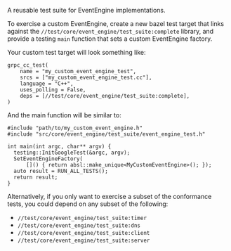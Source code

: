 A reusable test suite for EventEngine implementations.

To exercise a custom EventEngine, create a new bazel test target that links
against the `//test/core/event_engine/test_suite:complete` library, and provide
a testing `main` function that sets a custom EventEngine factory.

Your custom test target will look something like:

```
grpc_cc_test(
    name = "my_custom_event_engine_test",
    srcs = ["my_custom_event_engine_test.cc"],
    language = "C++",
    uses_polling = False,
    deps = [//test/core/event_engine/test_suite:complete],
)
```

And the main function will be similar to:

```
#include "path/to/my_custom_event_engine.h"
#include "src/core/event_engine/test_suite/event_engine_test.h"

int main(int argc, char** argv) {
  testing::InitGoogleTest(&argc, argv);
  SetEventEngineFactory(
      []() { return absl::make_unique<MyCustomEventEngine>(); });
  auto result = RUN_ALL_TESTS();
  return result;
}
```

Alternatively, if you only want to exercise a subset of the conformance tests,
you could depend on any subset of the following:

* `//test/core/event_engine/test_suite:timer`
* `//test/core/event_engine/test_suite:dns`
* `//test/core/event_engine/test_suite:client`
* `//test/core/event_engine/test_suite:server`
